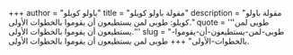 +++
author = "باولو كويلو"
title = "مقولة باولو كويلو"
description = "مقولة باولو كويلو: طوبى لمن يستطيعون أن يقوموا بالخطوات الأولى."
quote = '''طوبى لمن يستطيعون أن يقوموا بالخطوات الأولى.''' 
slug = "طوبى-لمن-يستطيعون-أن-يقوموا-بالخطوات-الأولى"
+++
طوبى لمن يستطيعون أن يقوموا بالخطوات الأولى.
